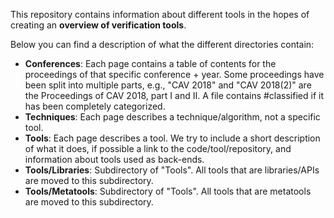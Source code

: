 This repository contains information about different tools in the hopes of creating an **overview of verification tools**.

Below you can find a description of what the different directories contain:
- **Conferences**: Each page contains a table of contents for the proceedings of that specific conference + year. Some proceedings have been split into multiple parts, e.g., "CAV 2018" and "CAV 2018(2)" are the Proceedings of CAV 2018, part I and II. A file contains #classified if it has been completely categorized.
- **Techniques**: Each page describes a technique/algorithm, not a specific tool.
- **Tools**: Each page describes a tool. We try to include a short description of what it does, if possible a link to the code/tool/repository, and information about tools used as back-ends.
- **Tools/Libraries**: Subdirectory of "Tools". All tools that are libraries/APIs are moved to this subdirectory.
- **Tools/Metatools**: Subdirectory of "Tools". All tools that are metatools are moved to this subdirectory.
